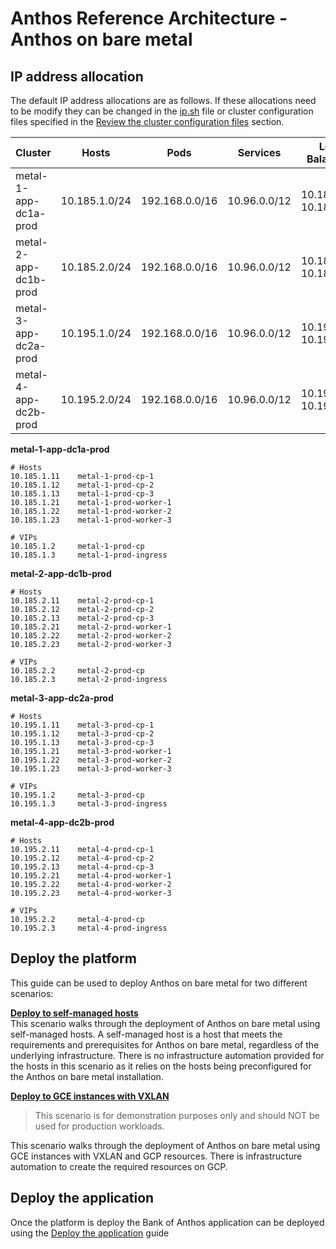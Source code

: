# Anthos Reference Architecture - Anthos on bare metal

## IP address allocation

The default IP address allocations are as follows. If these allocations need to be modify they can be changed in the [ip.sh](scripts/ip.sh) file or cluster configuration files specified in the [Review the cluster configuration files](docs/deploy-to-hosts.md#review-the-cluster-configuration-files) section.

| Cluster               | Hosts         | Pods           | Services     | Load Balancers         |
| --------------------- | ------------- | -------------- | ------------ | ---------------------- |
| metal-1-app-dc1a-prod | 10.185.1.0/24 | 192.168.0.0/16 | 10.96.0.0/12 | 10.185.1.3-10.185.1.10 |
| metal-2-app-dc1b-prod | 10.185.2.0/24 | 192.168.0.0/16 | 10.96.0.0/12 | 10.185.2.3-10.185.2.10 |
| metal-3-app-dc2a-prod | 10.195.1.0/24 | 192.168.0.0/16 | 10.96.0.0/12 | 10.195.1.3-10.195.1.10 |
| metal-4-app-dc2b-prod | 10.195.2.0/24 | 192.168.0.0/16 | 10.96.0.0/12 | 10.195.2.3-10.195.2.10 |

**metal-1-app-dc1a-prod**

```
# Hosts
10.185.1.11    metal-1-prod-cp-1
10.185.1.12    metal-1-prod-cp-2
10.185.1.13    metal-1-prod-cp-3
10.185.1.21    metal-1-prod-worker-1
10.185.1.22    metal-1-prod-worker-2
10.185.1.23    metal-1-prod-worker-3

# VIPs
10.185.1.2     metal-1-prod-cp
10.185.1.3     metal-1-prod-ingress
```

**metal-2-app-dc1b-prod**

```
# Hosts
10.185.2.11    metal-2-prod-cp-1
10.185.2.12    metal-2-prod-cp-2
10.185.2.13    metal-2-prod-cp-3
10.185.2.21    metal-2-prod-worker-1
10.185.2.22    metal-2-prod-worker-2
10.185.2.23    metal-2-prod-worker-3

# VIPs
10.185.2.2     metal-2-prod-cp
10.185.2.3     metal-2-prod-ingress
```

**metal-3-app-dc2a-prod**

```
# Hosts
10.195.1.11    metal-3-prod-cp-1
10.195.1.12    metal-3-prod-cp-2
10.195.1.13    metal-3-prod-cp-3
10.195.1.21    metal-3-prod-worker-1
10.195.1.22    metal-3-prod-worker-2
10.195.1.23    metal-3-prod-worker-3

# VIPs
10.195.1.2     metal-3-prod-cp
10.195.1.3     metal-3-prod-ingress
```

**metal-4-app-dc2b-prod**

```
# Hosts
10.195.2.11    metal-4-prod-cp-1
10.195.2.12    metal-4-prod-cp-2
10.195.2.13    metal-4-prod-cp-3
10.195.2.21    metal-4-prod-worker-1
10.195.2.22    metal-4-prod-worker-2
10.195.2.23    metal-4-prod-worker-3

# VIPs
10.195.2.2     metal-4-prod-cp
10.195.2.3     metal-4-prod-ingress
```

## Deploy the platform

This guide can be used to deploy Anthos on bare metal for two different scenarios:

**[Deploy to self-managed hosts](docs/deploy-to-hosts.md)**  
This scenario walks through the deployment of Anthos on bare metal using self-managed hosts. A self-managed host is a host that meets the requirements and prerequisites for Anthos on bare metal, regardless of the underlying infrastructure. There is no infrastructure automation provided for the hosts in this scenario as it relies on the hosts being preconfigured for the Anthos on bare metal installation.

**[Deploy to GCE instances with VXLAN](docs/deploy-to-gce-instances-vxlan.md)**

> This scenario is for demonstration purposes only and should NOT be used for production workloads.

This scenario walks through the deployment of Anthos on bare metal using GCE instances with VXLAN and GCP resources. There is infrastructure automation to create the required resources on GCP.

## Deploy the application

Once the platform is deploy the Bank of Anthos application can be deployed using the [Deploy the application](docs/deploy-the-application.md) guide
